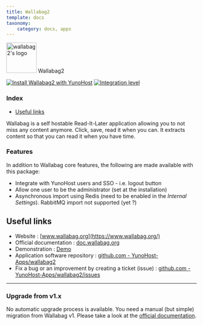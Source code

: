 ```yaml
---
title: Wallabag2
template: docs
taxonomy:
    category: docs, apps
---
```


<img src="/images/wallabag2_logo.svg" height="80px" alt="wallabag2's logo"> Wallabag2

[![Install Wallabag2 with YunoHost](https://install-app.yunohost.org/install-with-yunohost.png)](https://install-app.yunohost.org/?app=wallabag2) [![Integration level](https://dash.yunohost.org/integration/wallabag2.svg)](https://dash.yunohost.org/appci/app/wallabag2)

### Index

- [Useful links](#useful-links)

Wallabag is a self hostable Read-It-Later application allowing you to not miss any content anymore. Click, save, read it when you can.
It extracts content so that you can read it when you have time.

### Features

In addition to Wallabag core features, the following are made available with this package:

 * Integrate with YunoHost users and SSO - i.e. logout button
 * Allow one user to be the administrator (set at the installation)
 * Asynchronous import using Redis (need to be enabled in the *Internal Settings*). RabbitMQ import not supported (yet ?)

## Useful links

+ Website : [www.wallabag.org](https://www.wallabag.org/)
+ Official documentation : [doc.wallabag.org](https://doc.wallabag.org/)
+ Demonstration : [Demo](https://vimeo.com/video/167435064)
+ Application software repository : [github.com - YunoHost-Apps/wallabag2](https://github.com/YunoHost-Apps/wallabag2_ynh)
+ Fix a bug or an improvement by creating a ticket (issue) : [github.com - YunoHost-Apps/wallabag2/issues](https://github.com/YunoHost-Apps/wallabag2_ynh/issues)

----

### Upgrade from v1.x

No automatic upgrade process is available. You need a manual (but simple) migration from Wallabag v1.
Please take a look at the [official documentation](https://doc.wallabag.org/en/user/import/wallabagv1.html).
